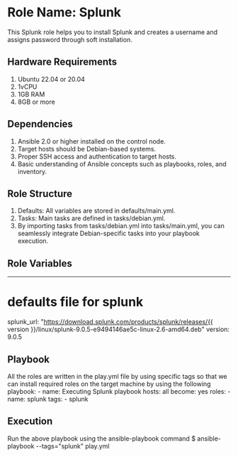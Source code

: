 Role Name: Splunk
=========

This Splunk role helps you to install Splunk and creates a username and assigns password through soft installation. 

Hardware Requirements
---------------------
1. Ubuntu 22.04 or 20.04
2. 1vCPU
3. 1GB RAM
4. 8GB or more

Dependencies
------------
1.  Ansible 2.0 or higher installed on the control node. 
2.  Target hosts should be Debian-based systems. 
3.  Proper SSH access and authentication to target hosts. 
4.  Basic understanding of Ansible concepts such as playbooks, roles, and inventory.

Role Structure
--------------
1.  Defaults: All variables are stored in defaults/main.yml.                                                   
2.  Tasks: Main tasks are defined in tasks/debian.yml.   
3.  By importing tasks from tasks/debian.yml into tasks/main.yml, you can seamlessly integrate Debian-specific tasks into your playbook execution.

Role Variables
--------------
---
# defaults file for splunk
splunk_url: "https://download.splunk.com/products/splunk/releases/{{ version }}/linux/splunk-9.0.5-e9494146ae5c-linux-2.6-amd64.deb"
version: 9.0.5 

Playbook
--------

All the roles are written in the play.yml file by using specific tags so that we can install required roles on the target machine by using the following playbook:
    - name: Executing Splunk playbook
      hosts: all
      become: yes
  	roles:
  	- name: splunk
    	  tags:
     	  - splunk

Execution
---------

Run the above playbook using the ansible-playbook command 
$ ansible-playbook --tags="splunk" play.yml








